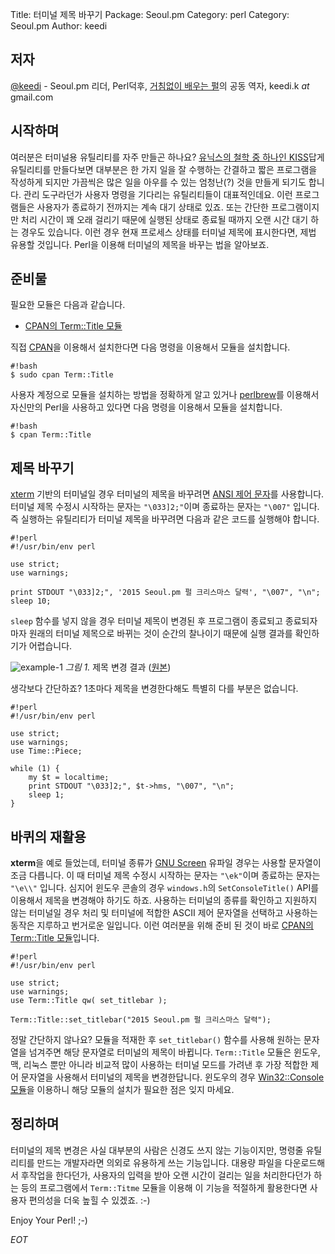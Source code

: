 Title:    터미널 제목 바꾸기
Package:  Seoul.pm
Category: perl
Category: Seoul.pm
Author:   keedi

저자
-----

[@keedi][twitter-keedi] - Seoul.pm 리더, Perl덕후,
[거침없이 배우는 펄][yes24-4433208]의 공동 역자, keedi.k _at_ gmail.com


시작하며
---------

여러분은 터미널용 유틸리티를 자주 만들곤 하나요?
[유닉스의 철학 중 하나인 KISS][wiki-kiss-principle]답게 유틸리티를
만들다보면 대부분은 한 가지 일을 잘 수행하는 간결하고 짧은 프로그램을
작성하게 되지만 가끔씩은 많은 일을 아우를 수 있는 엄청난(?) 것을
만들게 되기도 합니다.
관리 도구라던가 사용자 명령을 기다리는 유틸리티들이 대표적인데요.
이런 프로그램들은 사용자가 종료하기 전까지는 계속 대기 상태로 있죠.
또는 간단한 프로그램이지만 처리 시간이 꽤 오래 걸리기 때문에
실행된 상태로 종료될 때까지 오랜 시간 대기 하는 경우도 있습니다.
이런 경우 현재 프로세스 상태를 터미널 제목에 표시한다면, 제법 유용할 것입니다.
Perl을 이용해 터미널의 제목을 바꾸는 법을 알아보죠.


준비물
-------

필요한 모듈은 다음과 같습니다.

- [CPAN의 Term::Title 모듈][cpan-term-title]

직접 [CPAN][cpan]을 이용해서 설치한다면 다음 명령을 이용해서 모듈을 설치합니다.

    #!bash
    $ sudo cpan Term::Title

사용자 계정으로 모듈을 설치하는 방법을 정확하게 알고 있거나
[perlbrew][home-perlbrew]를 이용해서 자신만의 Perl을 사용하고 있다면
다음 명령을 이용해서 모듈을 설치합니다.

    #!bash
    $ cpan Term::Title


제목 바꾸기
------------

[xterm][wiki-xterm] 기반의 터미널일 경우 터미널의 제목을 바꾸려면
[ANSI 제어 문자][wiki-ansi-escape-code]를 사용합니다.
터미널 제목 수정시 시작하는 문자는 `"\033]2;"`이며 종료하는 문자는 `"\007"` 입니다.
즉 실행하는 유틸리티가 터미널 제목을 바꾸려면 다음과 같은 코드를 실행해야 합니다.

    #!perl
    #!/usr/bin/env perl

    use strict;
    use warnings;

    print STDOUT "\033]2;", '2015 Seoul.pm 펄 크리스마스 달력', "\007", "\n";
    sleep 10;

`sleep` 함수를 넣지 않을 경우 터미널 제목이 변경된 후 프로그램이 종료되고
종료되자마자 원래의 터미널 제목으로 바뀌는 것이 순간의 찰나이기 때문에
실행 결과를 확인하기가 어렵습니다.

![example-1][img-1-resize]
*그림 1.* 제목 변경 결과 ([원본][img-1])

생각보다 간단하죠?
1초마다 제목을 변경한다해도 특별히 다를 부분은 없습니다.

    #!perl
    #!/usr/bin/env perl

    use strict;
    use warnings;
    use Time::Piece;

    while (1) {
        my $t = localtime;
        print STDOUT "\033]2;", $t->hms, "\007", "\n";
        sleep 1;
    }


바퀴의 재활용
--------------

**xterm**을 예로 들었는데, 터미널 종류가 [GNU Screen][wiki-gnu-screen]
유파일 경우는 사용할 문자열이 조금 다릅니다.
이 때 터미널 제목 수정시 시작하는 문자는 `"\ek"`이며 종료하는 문자는 `"\e\\"` 입니다.
심지어 윈도우 콘솔의 경우 `windows.h`의 `SetConsoleTitle()` API를 이용해서 제목을 변경해야 하기도 하죠.
사용하는 터미널의 종류를 확인하고 지원하지 않는 터미널일 경우 처리 및
터미널에 적합한 ASCII 제어 문자열을 선택하고 사용하는 동작은 지루하고 번거로운 일입니다.
이런 여러분을 위해 준비 된 것이 바로 [CPAN의 Term::Title 모듈][cpan-term-title]입니다.

    #!perl
    #!/usr/bin/env perl

    use strict;
    use warnings;
    use Term::Title qw( set_titlebar );

    Term::Title::set_titlebar("2015 Seoul.pm 펄 크리스마스 달력");

정말 간단하지 않나요?
모듈을 적재한 후 `set_titlebar()` 함수를 사용해 원하는
문자열을 넘겨주면 해당 문자열로 터미널의 제목이 바뀝니다.
`Term::Title` 모듈은 윈도우, 맥, 리눅스 뿐만 아니라 비교적 많이 사용하는 터미널 모드를
가려낸 후 가장 적합한 제어 문자열을 사용해서 터미널의 제목을 변경한답니다.
윈도우의 경우 [Win32::Console 모듈][cpan-win32-console]을 이용하니
해당 모듈의 설치가 필요한 점은 잊지 마세요.


정리하며
---------

터미널의 제목 변경은 사실 대부분의 사람은 신경도 쓰지 않는 기능이지만,
명령줄 유틸리티를 만드는 개발자라면 의외로 유용하게 쓰는 기능입니다.
대용량 파일을 다운로드해서 후작업을 한다던가, 사용자의 입력을 받아
오랜 시간이 걸리는 일을 처리한다던가 하는 등의 프로그램에서
`Term::Titme` 모듈을 이용해 이 기능을 적절하게 활용한다면
사용자 편의성을 더욱 높힐 수 있겠죠. :-)

Enjoy Your Perl! ;-)

_EOT_


[img-1]:          2015-12-06-1.png

[img-1-resize]:   2015-12-06-1_r.png


[cpan-term-title]:              https://metacpan.org/pod/Term::Title
[cpan-win32-console]:           https://metacpan.org/pod/Win32::Console
[cpan]:                         http://www.cpan.org/
[home-perlbrew]:                http://perlbrew.pl/
[twitter-keedi]:                http://twitter.com/#!/keedi
[wiki-ansi-escape-code]:        https://en.wikipedia.org/wiki/ANSI_escape_code
[wiki-gnu-screen]:              https://en.wikipedia.org/wiki/GNU_Screen
[wiki-kiss-principle]:          https://en.wikipedia.org/wiki/KISS_principle
[wiki-xterm]:                   https://en.wikipedia.org/wiki/Xterm
[yes24-4433208]:                http://www.yes24.com/24/goods/4433208
